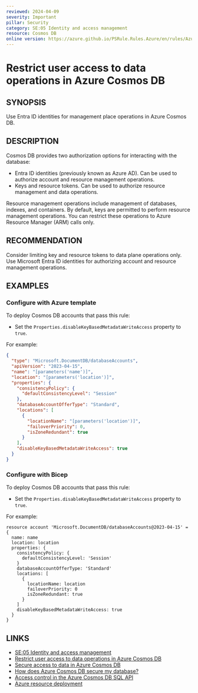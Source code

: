 ```yaml
---
reviewed: 2024-04-09
severity: Important
pillar: Security
category: SE:05 Identity and access management
resource: Cosmos DB
online version: https://azure.github.io/PSRule.Rules.Azure/en/rules/Azure.Cosmos.DisableMetadataWrite/
---
```


# Restrict user access to data operations in Azure Cosmos DB

## SYNOPSIS

Use Entra ID identities for management place operations in Azure Cosmos DB.

## DESCRIPTION

Cosmos DB provides two authorization options for interacting with the database:

- Entra ID identities (previously known as Azure AD).
  Can be used to authorize account and resource management operations.
- Keys and resource tokens.
  Can be used to authorize resource management and data operations.

Resource management operations include management of databases, indexes, and containers.
By default, keys are permitted to perform resource management operations.
You can restrict these operations to Azure Resource Manager (ARM) calls only.

## RECOMMENDATION

Consider limiting key and resource tokens to data plane operations only.
Use Microsoft Entra ID identities for authorizing account and resource management operations.

## EXAMPLES

### Configure with Azure template

To deploy Cosmos DB accounts that pass this rule:

- Set the `Properties.disableKeyBasedMetadataWriteAccess` property to `true`.

For example:

```json
{
  "type": "Microsoft.DocumentDB/databaseAccounts",
  "apiVersion": "2023-04-15",
  "name": "[parameters('name')]",
  "location": "[parameters('location')]",
  "properties": {
    "consistencyPolicy": {
      "defaultConsistencyLevel": "Session"
    },
    "databaseAccountOfferType": "Standard",
    "locations": [
      {
        "locationName": "[parameters('location')]",
        "failoverPriority": 0,
        "isZoneRedundant": true
      }
    ],
    "disableKeyBasedMetadataWriteAccess": true
  }
}
```

### Configure with Bicep

To deploy Cosmos DB accounts that pass this rule:

- Set the `Properties.disableKeyBasedMetadataWriteAccess` property to `true`.

For example:

```bicep
resource account 'Microsoft.DocumentDB/databaseAccounts@2023-04-15' = {
  name: name
  location: location
  properties: {
    consistencyPolicy: {
      defaultConsistencyLevel: 'Session'
    }
    databaseAccountOfferType: 'Standard'
    locations: [
      {
        locationName: location
        failoverPriority: 0
        isZoneRedundant: true
      }
    ]
    disableKeyBasedMetadataWriteAccess: true
  }
}
```

## LINKS

- [SE:05 Identity and access management](https://learn.microsoft.com/azure/well-architected/security/identity-access)
- [Restrict user access to data operations in Azure Cosmos DB](https://learn.microsoft.com/azure/cosmos-db/how-to-restrict-user-data)
- [Secure access to data in Azure Cosmos DB](https://learn.microsoft.com/azure/cosmos-db/secure-access-to-data)
- [How does Azure Cosmos DB secure my database?](https://learn.microsoft.com/azure/cosmos-db/database-security#how-does-azure-cosmos-db-secure-my-database)
- [Access control in the Azure Cosmos DB SQL API](https://learn.microsoft.com/rest/api/cosmos-db/access-control-on-cosmosdb-resources)
- [Azure resource deployment](https://learn.microsoft.com/azure/templates/microsoft.documentdb/databaseaccounts)
